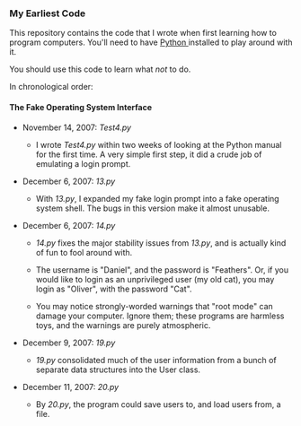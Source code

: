 ### My Earliest Code ###

This repository contains the code that I wrote when first learning how
to program computers. You'll need to have
[ Python ](http://python.org/download/releases/2.7.5) installed to play
around with it.

You should use this code to learn what *not* to do.

In chronological order:

#### The Fake Operating System Interface ####

* November 14, 2007: *Test4.py*
    * I wrote *Test4.py* within two weeks of looking at the Python
      manual for the first time. A very simple first step, it did a
      crude job of emulating a login prompt.

* December 6, 2007: *13.py*
    * With *13.py*, I expanded my fake login prompt into a fake
      operating system shell. The bugs in this version make it almost
      unusable.

* December 6, 2007: *14.py*
    * *14.py* fixes the major stability issues from *13.py*, and
      is actually kind of fun to fool around with.

    * The username is "Daniel", and the password is "Feathers". Or, if
      you would like to login as an unprivileged user (my old cat),
      you may login as "Oliver", with the password "Cat".

    * You may notice strongly-worded warnings that "root mode" can
      damage your computer. Ignore them; these programs are harmless
      toys, and the warnings are purely atmospheric.

* December 9, 2007: *19.py*
    * *19.py* consolidated much of the user information from a bunch
      of separate data structures into the User class.

* December 11, 2007: *20.py*
    * By *20.py*, the program could save users to, and load users
      from, a file.
